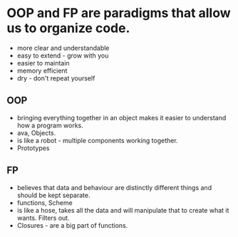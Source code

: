 # OOP and FP are paradigms that allow us to organize code.

- more clear and understandable
- easy to extend - grow with you
- easier to maintain
- memory efficient
- dry - don't repeat yourself

## OOP

- bringing everything together in an object makes it easier to understand how a program works.
- ava, Objects.
- is like a robot - multiple components working together.
- Prototypes

## FP

- believes that data and behaviour are distinctly different things and should be kept separate.
- functions, Scheme
- is like a hose, takes all the data and will manipulate that to create what it wants. Filters out.
- Closures - are a big part of functions.

